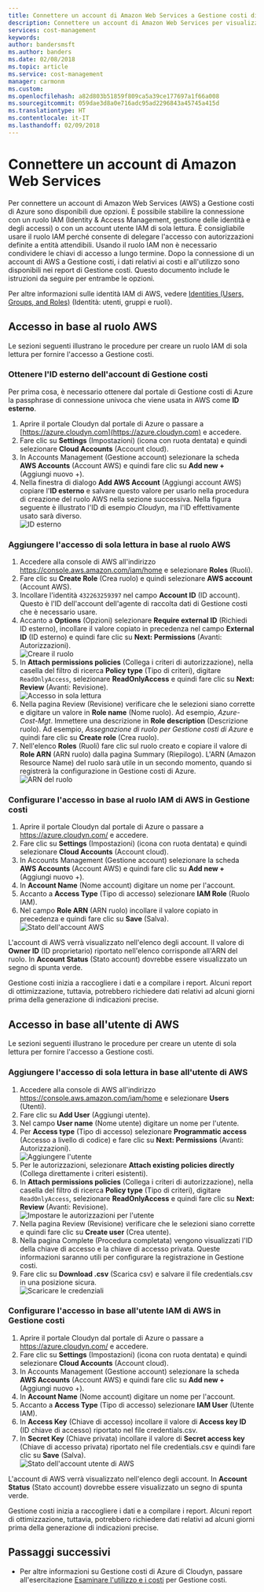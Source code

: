 ```yaml
---
title: Connettere un account di Amazon Web Services a Gestione costi di Azure | Microsoft Docs
description: Connettere un account di Amazon Web Services per visualizzare i dati relativi ai costi e all'utilizzo nei report di Gestione costi.
services: cost-management
keywords: 
author: bandersmsft
ms.author: banders
ms.date: 02/08/2018
ms.topic: article
ms.service: cost-management
manager: carmonm
ms.custom: 
ms.openlocfilehash: a82d803b51859f809ca5a39ce177697a1f66a008
ms.sourcegitcommit: 059dae3d8a0e716adc95ad2296843a45745a415d
ms.translationtype: HT
ms.contentlocale: it-IT
ms.lasthandoff: 02/09/2018
---
```

# <a name="connect-an-amazon-web-services-account"></a>Connettere un account di Amazon Web Services

Per connettere un account di Amazon Web Services (AWS) a Gestione costi di Azure sono disponibili due opzioni. È possibile stabilire la connessione con un ruolo IAM (Identity & Access Management, gestione delle identità e degli accessi) o con un account utente IAM di sola lettura. È consigliabile usare il ruolo IAM perché consente di delegare l'accesso con autorizzazioni definite a entità attendibili. Usando il ruolo IAM non è necessario condividere le chiavi di accesso a lungo termine. Dopo la connessione di un account di AWS a Gestione costi, i dati relativi ai costi e all'utilizzo sono disponibili nei report di Gestione costi. Questo documento include le istruzioni da seguire per entrambe le opzioni.

Per altre informazioni sulle identità IAM di AWS, vedere [Identities (Users, Groups, and Roles)](https://docs.aws.amazon.com/IAM/latest/UserGuide/id.html) (Identità: utenti, gruppi e ruoli).

## <a name="aws-role-based-access"></a>Accesso in base al ruolo AWS

Le sezioni seguenti illustrano le procedure per creare un ruolo IAM di sola lettura per fornire l'accesso a Gestione costi.

### <a name="get-your-cost-management-account-external-id"></a>Ottenere l'ID esterno dell'account di Gestione costi

Per prima cosa, è necessario ottenere dal portale di Gestione costi di Azure la passphrase di connessione univoca che viene usata in AWS come **ID esterno**.

1. Aprire il portale Cloudyn dal portale di Azure o passare a [https://azure.cloudyn.com](https://azure.cloudyn.com) e accedere.
2. Fare clic su **Settings** (Impostazioni) (icona con ruota dentata) e quindi selezionare **Cloud Accounts** (Account cloud).
3. In Accounts Management (Gestione account) selezionare la scheda **AWS Accounts** (Account AWS) e quindi fare clic su **Add new +** (Aggiungi nuovo +).
4. Nella finestra di dialogo **Add AWS Account** (Aggiungi account AWS) copiare l'**ID esterno** e salvare questo valore per usarlo nella procedura di creazione del ruolo AWS nella sezione successiva. Nella figura seguente è illustrato l'ID di esempio _Cloudyn_, ma l'ID effettivamente usato sarà diverso.  
    ![ID esterno](./media/connect-aws-account/external-id.png)

### <a name="add-aws-read-only-role-based-access"></a>Aggiungere l'accesso di sola lettura in base al ruolo AWS

1. Accedere alla console di AWS all'indirizzo https://console.aws.amazon.com/iam/home e selezionare **Roles** (Ruoli).
2. Fare clic su **Create Role** (Crea ruolo) e quindi selezionare **AWS account** (Account AWS).
3. Incollare l'identità `432263259397` nel campo **Account ID** (ID account). Questo è l'ID dell'account dell'agente di raccolta dati di Gestione costi che è necessario usare.
4. Accanto a **Options** (Opzioni) selezionare **Require external ID** (Richiedi ID esterno), incollare il valore copiato in precedenza nel campo **External ID** (ID esterno) e quindi fare clic su **Next: Permissions** (Avanti: Autorizzazioni).  
    ![Creare il ruolo](./media/connect-aws-account/create-role01.png)
5. In **Attach permissions policies** (Collega i criteri di autorizzazione), nella casella del filtro di ricerca **Policy type** (Tipo di criteri), digitare `ReadOnlyAccess`, selezionare **ReadOnlyAccess** e quindi fare clic su **Next: Review** (Avanti: Revisione).  
    ![Accesso in sola lettura](./media/connect-aws-account/readonlyaccess.png)
6. Nella pagina Review (Revisione) verificare che le selezioni siano corrette e digitare un valore in **Role name** (Nome ruolo). Ad esempio, *Azure-Cost-Mgt*. Immettere una descrizione in **Role description** (Descrizione ruolo). Ad esempio, _Assegnazione di ruolo per Gestione costi di Azure_ e quindi fare clic su **Create role** (Crea ruolo).
7. Nell'elenco **Roles** (Ruoli) fare clic sul ruolo creato e copiare il valore di **Role ARN** (ARN ruolo) dalla pagina Summary (Riepilogo). L'ARN (Amazon Resource Name) del ruolo sarà utile in un secondo momento, quando si registrerà la configurazione in Gestione costi di Azure.  
    ![ARN del ruolo](./media/connect-aws-account/role-arn.png)

### <a name="configure-aws-iam-role-access-in-cost-management"></a>Configurare l'accesso in base al ruolo IAM di AWS in Gestione costi

1. Aprire il portale Cloudyn dal portale di Azure o passare a https://azure.cloudyn.com/ e accedere.
2. Fare clic su **Settings** (Impostazioni) (icona con ruota dentata) e quindi selezionare **Cloud Accounts** (Account cloud).
3. In Accounts Management (Gestione account) selezionare la scheda **AWS Accounts** (Account AWS) e quindi fare clic su **Add new +** (Aggiungi nuovo +).
4. In **Account Name** (Nome account) digitare un nome per l'account.
5. Accanto a **Access Type** (Tipo di accesso) selezionare **IAM Role** (Ruolo IAM).
6. Nel campo **Role ARN** (ARN ruolo) incollare il valore copiato in precedenza e quindi fare clic su **Save** (Salva).  
    ![Stato dell'account AWS](./media/connect-aws-account/aws-account-status01.png)

L'account di AWS verrà visualizzato nell'elenco degli account. Il valore di **Owner ID** (ID proprietario) riportato nell'elenco corrisponde all'ARN del ruolo. In **Account Status** (Stato account) dovrebbe essere visualizzato un segno di spunta verde.

Gestione costi inizia a raccogliere i dati e a compilare i report. Alcuni report di ottimizzazione, tuttavia, potrebbero richiedere dati relativi ad alcuni giorni prima della generazione di indicazioni precise.

## <a name="aws-user-based-access"></a>Accesso in base all'utente di AWS

Le sezioni seguenti illustrano le procedure per creare un utente di sola lettura per fornire l'accesso a Gestione costi.

### <a name="add-aws-read-only-user-based-access"></a>Aggiungere l'accesso di sola lettura in base all'utente di AWS

1. Accedere alla console di AWS all'indirizzo https://console.aws.amazon.com/iam/home e selezionare **Users** (Utenti).
2. Fare clic su **Add User** (Aggiungi utente).
3. Nel campo **User name** (Nome utente) digitare un nome per l'utente.
4. Per **Access type** (Tipo di accesso) selezionare **Programmatic access** (Accesso a livello di codice) e fare clic su **Next: Permissions** (Avanti: Autorizzazioni).  
    ![Aggiungere l'utente](./media/connect-aws-account/add-user01.png)
5. Per le autorizzazioni, selezionare **Attach existing policies directly** (Collega direttamente i criteri esistenti).
6. In **Attach permissions policies** (Collega i criteri di autorizzazione), nella casella del filtro di ricerca **Policy type** (Tipo di criteri), digitare `ReadOnlyAccess`, selezionare **ReadOnlyAccess** e quindi fare clic su **Next: Review** (Avanti: Revisione).  
    ![Impostare le autorizzazioni per l'utente](./media/connect-aws-account/set-permission-for-user.png)
7. Nella pagina Review (Revisione) verificare che le selezioni siano corrette e quindi fare clic su **Create user** (Crea utente).
8. Nella pagina Complete (Procedura completata) vengono visualizzati l'ID della chiave di accesso e la chiave di accesso privata. Queste informazioni saranno utili per configurare la registrazione in Gestione costi.
9. Fare clic su **Download .csv** (Scarica csv) e salvare il file credentials.csv in una posizione sicura.  
    ![Scaricare le credenziali](./media/connect-aws-account/download-csv.png)


### <a name="configure-aws-iam-user-based-access-in-cost-management"></a>Configurare l'accesso in base all'utente IAM di AWS in Gestione costi

1. Aprire il portale Cloudyn dal portale di Azure o passare a https://azure.cloudyn.com/ e accedere.
2. Fare clic su **Settings** (Impostazioni) (icona con ruota dentata) e quindi selezionare **Cloud Accounts** (Account cloud).
3. In Accounts Management (Gestione account) selezionare la scheda **AWS Accounts** (Account AWS) e quindi fare clic su **Add new +** (Aggiungi nuovo +).
4. In **Account Name** (Nome account) digitare un nome per l'account.
5. Accanto a **Access Type** (Tipo di accesso) selezionare **IAM User** (Utente IAM).
6. In **Access Key** (Chiave di accesso) incollare il valore di **Access key ID** (ID chiave di accesso) riportato nel file credentials.csv.
7. In **Secret Key** (Chiave privata) incollare il valore di **Secret access key** (Chiave di accesso privata) riportato nel file credentials.csv e quindi fare clic su **Save** (Salva).  
    ![Stato dell'account utente di AWS](./media/connect-aws-account/aws-user-account-status.png)

L'account di AWS verrà visualizzato nell'elenco degli account. In **Account Status** (Stato account) dovrebbe essere visualizzato un segno di spunta verde.

Gestione costi inizia a raccogliere i dati e a compilare i report. Alcuni report di ottimizzazione, tuttavia, potrebbero richiedere dati relativi ad alcuni giorni prima della generazione di indicazioni precise.

## <a name="next-steps"></a>Passaggi successivi

- Per altre informazioni su Gestione costi di Azure di Cloudyn, passare all'esercitazione [Esaminare l'utilizzo e i costi](tutorial-review-usage.md) per Gestione costi.
